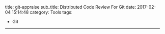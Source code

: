 title: git-appraise
sub_title: Distributed Code Review For Git
date: 2017-02-04 15:14:48
category: Tools
tags:
  - Git
---
